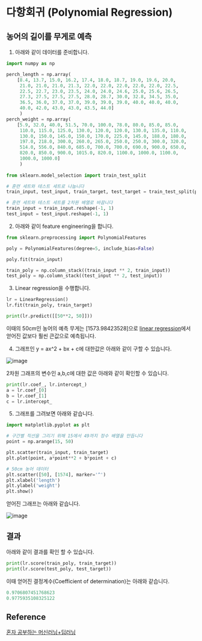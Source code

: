 # 다항회귀 (Polynomial Regression)

## 농어의 길이를 무게로 예측 

1) 아래와 같이 데이터를 준비합니다. 

```python
import numpy as np

perch_length = np.array(
    [8.4, 13.7, 15.0, 16.2, 17.4, 18.0, 18.7, 19.0, 19.6, 20.0, 
     21.0, 21.0, 21.0, 21.3, 22.0, 22.0, 22.0, 22.0, 22.0, 22.5, 
     22.5, 22.7, 23.0, 23.5, 24.0, 24.0, 24.6, 25.0, 25.6, 26.5, 
     27.3, 27.5, 27.5, 27.5, 28.0, 28.7, 30.0, 32.8, 34.5, 35.0, 
     36.5, 36.0, 37.0, 37.0, 39.0, 39.0, 39.0, 40.0, 40.0, 40.0, 
     40.0, 42.0, 43.0, 43.0, 43.5, 44.0]
     )
perch_weight = np.array(
    [5.9, 32.0, 40.0, 51.5, 70.0, 100.0, 78.0, 80.0, 85.0, 85.0, 
     110.0, 115.0, 125.0, 130.0, 120.0, 120.0, 130.0, 135.0, 110.0, 
     130.0, 150.0, 145.0, 150.0, 170.0, 225.0, 145.0, 188.0, 180.0, 
     197.0, 218.0, 300.0, 260.0, 265.0, 250.0, 250.0, 300.0, 320.0, 
     514.0, 556.0, 840.0, 685.0, 700.0, 700.0, 690.0, 900.0, 650.0, 
     820.0, 850.0, 900.0, 1015.0, 820.0, 1100.0, 1000.0, 1100.0, 
     1000.0, 1000.0]
     )
     
from sklearn.model_selection import train_test_split

# 훈련 세트와 테스트 세트로 나눕니다
train_input, test_input, train_target, test_target = train_test_split(perch_length, perch_weight, random_state=42)

# 훈련 세트와 테스트 세트를 2차원 배열로 바꿉니다
train_input = train_input.reshape(-1, 1)
test_input = test_input.reshape(-1, 1)
```

2) 아래와 같이 feature engineering을 합니다. 

```python
from sklearn.preprocessing import PolynomialFeatures

poly = PolynomialFeatures(degree=5, include_bias=False)

poly.fit(train_input)

train_poly = np.column_stack((train_input ** 2, train_input))
test_poly = np.column_stack((test_input ** 2, test_input))
```

3) Linear regression을 수행합니다. 

```python
lr = LinearRegression()
lr.fit(train_poly, train_target)

print(lr.predict([[50**2, 50]]))
````

이때의 50cm인 농어의 예측 무게는 [1573.98423528]으로 [linear regression](https://github.com/kyopark2014/ML-Algorithms/blob/main/linear-regression.md)에서 얻어진 값보다 훨씬 큰값으로 예측됩니다.  


4) 그래프인 y = ax^2 + bx + c에 대한값은 아래와 같이 구할 수 있습니다.

![image](https://user-images.githubusercontent.com/52392004/185797217-f8fdae5b-64f1-4f48-93fe-112a2d295115.png)

2차원 그래프의 변수인 a,b,c에 대한 값은 아래와 같이 확인할 수 있습니다. 

```python
print(lr.coef_, lr.intercept_)
a = lr.coef_[0]
b = lr.coef_[1]
c = lr.intercept_
```

5) 그래프를 그려보면 아래와 같습니다. 

```python
import matplotlib.pyplot as plt

# 구간별 직선을 그리기 위해 15에서 49까지 정수 배열을 만듭니다
point = np.arange(15, 50)

plt.scatter(train_input, train_target)
plt.plot(point, a*point**2 + b*point + c)

# 50cm 농어 데이터
plt.scatter([50], [1574], marker='^')
plt.xlabel('length')
plt.ylabel('weight')
plt.show()
```

얻어진 그래프는 아래와 같습니다. 

![image](https://user-images.githubusercontent.com/52392004/185797305-92c17570-83cc-48df-8fa4-5408f5dd6acc.png)


## 결과 

아래와 같이 결과를 확인 할 수 있습니다. 

```python
print(lr.score(train_poly, train_target))
print(lr.score(test_poly, test_target))
```

이때 얻어진 결정계수(Coefficient of determination)는 아래와 같습니다. 

```c
0.9706807451768623
0.9775935108325122
```

## Reference

[혼자 공부하는 머신러닝+딥러닝](https://github.com/rickiepark/hg-mldl)
